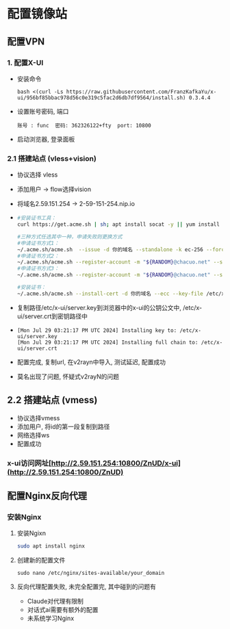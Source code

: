# 配置镜像站

## 配置VPN

### 1. 配置X-UI

- 安装命令

  ```bash <(curl -Ls https://raw.githubusercontent.com/FranzKafkaYu/x-ui/956bf85bbac978d56c0e319c5fac2d6db7df9564/install.sh) 0.3.4.4```

- 设置账号密码, 端口

  ```账号 : func  密码: 362326122+fty  port: 10800```

- 启动浏览器, 登录面板

### 2.1 搭建站点 (vless+vision)

- 协议选择 vless

- 添加用户 -> flow选择vision

- 将域名2.59.151.254 -> 2-59-151-254.nip.io

- ```bash
  #安装证书工具：
  curl https://get.acme.sh | sh; apt install socat -y || yum install socat -y; ~/.acme.sh/acme.sh --set-default-ca --server letsencrypt
  
  #三种方式任选其中一种，申请失败则更换方式
  #申请证书方式1： 
  ~/.acme.sh/acme.sh  --issue -d 你的域名 --standalone -k ec-256 --force --insecure
  #申请证书方式2： 
  ~/.acme.sh/acme.sh --register-account -m "${RANDOM}@chacuo.net" --server buypass --force --insecure && ~/.acme.sh/acme.sh  --issue -d 你的域名 --standalone -k ec-256 --force --insecure --server buypass
  #申请证书方式3： 
  ~/.acme.sh/acme.sh --register-account -m "${RANDOM}@chacuo.net" --server zerossl --force --insecure && ~/.acme.sh/acme.sh  --issue -d 你的域名 --standalone -k ec-256 --force --insecure --server zerossl
  
  #安装证书：
  ~/.acme.sh/acme.sh --install-cert -d 你的域名 --ecc --key-file /etc/x-ui/server.key --fullchain-file /etc/x-ui/server.crt
  ```

- 复制路径/etc/x-ui/server.key到浏览器中的x-ui的公钥公文中, /etc/x-ui/server.crt到密钥路径中

- ```
  [Mon Jul 29 03:21:17 PM UTC 2024] Installing key to: /etc/x-ui/server.key
  [Mon Jul 29 03:21:17 PM UTC 2024] Installing full chain to: /etc/x-ui/server.crt
  ```

- 配置完成, 复制url,  在v2rayn中导入, 测试延迟, 配置成功

- 莫名出现了问题, 怀疑式v2rayN的问题


## 2.2 搭建站点 (vmess)

- 协议选择vmess
- 添加用户, 将id的第一段复制到路径
- 网络选择ws
- 配置成功

### x-ui访问网址[http://2.59.151.254:10800/ZnUD/x-ui](http://2.59.151.254:10800/ZnUD)



## 配置Nginx反向代理

### 安装Nginx

1. 安装Ngixn

   ```bash
   sudo apt install nginx
   ```

2. 创建新的配置文件
   ```
   sudo nano /etc/nginx/sites-available/your_domain
   ```


3. 反向代理配置失败, 未完全配置完, 其中碰到的问题有
   - Claude对代理有限制
   - 对话式ai需要有额外的配置
   - 未系统学习Nginx